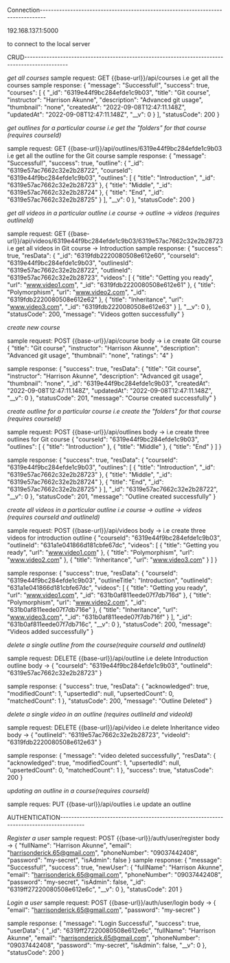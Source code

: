 Connection--------------------------------------------------------------------------------

192.168.137.1:5000

to connect to the local server


CRUD----------------------------------------------------------------------------------------------

*get all courses*
sample request: GET
{{base-url}}/api/courses
i.e get all the courses
sample response:
{
    "message": "Successful!",
    "success": true,
    "courses": [
        {
            "_id": "6319e44f9bc284efde1c9b03",
            "title": "Git course",
            "instructor": "Harrison Akunne",
            "description": "Advanced git usage",
            "thumbnail": "none",
            "createdAt": "2022-09-08T12:47:11.148Z",
            "updatedAt": "2022-09-08T12:47:11.148Z",
            "__v": 0
        }
    ],
    "statusCode": 200
}


*get outlines for a particular course i.e get the "folders" for that course (requires courseId)*

sample request: GET
{{base-url}}/api/outlines/6319e44f9bc284efde1c9b03
i.e get all the outline for the Git course
sample response:
{
    "message": "Successful!",
    "success": true,
    "outline": {
        "_id": "6319e57ac7662c32e2b28722",
        "courseId": "6319e44f9bc284efde1c9b03",
        "outlines": [
            {
                "title": "Introduction",
                "_id": "6319e57ac7662c32e2b28723"
            },
            {
                "title": "Middle",
                "_id": "6319e57ac7662c32e2b28724"
            },
            {
                "title": "End",
                "_id": "6319e57ac7662c32e2b28725"
            }
        ],
        "__v": 0
    },
    "statusCode": 200
}

*get all videos in a particular outline  i.e course -> outline -> videos (requires outlineId)*

sample request: GET
{{base-url}}/api/videos/6319e44f9bc284efde1c9b03/6319e57ac7662c32e2b28723
i.e get all videos in Git course -> Introduction
sample response:
{
    "success": true,
    "resData": {
        "_id": "6319fdb2220080508e612e60",
        "courseId": "6319e44f9bc284efde1c9b03",
        "outlinesId": "6319e57ac7662c32e2b28722",
        "outlineId": "6319e57ac7662c32e2b28723",
        "videos": [
            {
                "title": "Getting you ready",
                "url": "www.video1.com",
                "_id": "6319fdb2220080508e612e61"
            },
            {
                "title": "Polymorphism",
                "url": "www.video2.com",
                "_id": "6319fdb2220080508e612e62"
            },
            {
                "title": "Inheritance",
                "url": "www.video3.com",
                "_id": "6319fdb2220080508e612e63"
            }
        ],
        "__v": 0
    },
    "statusCode": 200,
    "message": "Videos gotten successfully"
}

*create new course* 

sample request: POST
{{base-url}}/api/course
body -> 
i.e create Git course
{
    "title": "Git course",
    "instructor": "Harrison Akunne",
    "description": "Advanced git usage",
    "thumbnail": "none",
    "ratings": "4"
}

sample response:
{
    "success": true,
    "resData": {
        "title": "Git course",
        "instructor": "Harrison Akunne",
        "description": "Advanced git usage",
        "thumbnail": "none",
        "_id": "6319e44f9bc284efde1c9b03",
        "createdAt": "2022-09-08T12:47:11.148Z",
        "updatedAt": "2022-09-08T12:47:11.148Z",
        "__v": 0
    },
    "statusCode": 201,
    "message": "Course created successfully"
}

*create outline for a particular course i.e create the "folders" for that course (requires courseId)*

sample request: POST
{{base-url}}/api/outlines
body -> 
i.e create three outlines for Git course
{
    "courseId": "6319e44f9bc284efde1c9b03",
    "outlines": [
        {
            "title": "Introduction"
        },
        {
            "title": "Middle"
        },
        {
            "title": "End"
        }
    ]
}

sample response:
{
    "success": true,
    "resData": {
        "courseId": "6319e44f9bc284efde1c9b03",
        "outlines": [
            {
                "title": "Introduction",
                "_id": "6319e57ac7662c32e2b28723"
            },
            {
                "title": "Middle",
                "_id": "6319e57ac7662c32e2b28724"
            },
            {
                "title": "End",
                "_id": "6319e57ac7662c32e2b28725"
            }
        ],
        "_id": "6319e57ac7662c32e2b28722",
        "__v": 0
    },
    "statusCode": 201,
    "message": "Outline created successfully"
}

*create all videos in a particular outline i.e course -> outline -> videos (requires courseId and outlineId)*

sample request: POST
{{base-url}}/api/videos
body -> 
i.e create three videos for introduction outline
{
    "courseId": "6319e44f9bc284efde1c9b03",
    "outlineId": "631a1e041866d181cbfe67dc",
    "videos": [
        {
            "title": "Getting you ready",
            "url": "www.video1.com"
        },
        {
            "title": "Polymorphism",
            "url": "www.video2.com"
        },
        {
            "title": "Inheritance",
            "url": "www.video3.com"
        }
    ]
}

sample response:
{
    "success": true,
    "resData": {
        "courseId": "6319e44f9bc284efde1c9b03",
        "outlineTitle": "Introduction",
        "outlineId": "631a1e041866d181cbfe67dc",
        "videos": [
            {
                "title": "Getting you ready",
                "url": "www.video1.com",
                "_id": "631b0af811eede07f7db716d"
            },
            {
                "title": "Polymorphism",
                "url": "www.video2.com",
                "_id": "631b0af811eede07f7db716e"
            },
            {
                "title": "Inheritance",
                "url": "www.video3.com",
                "_id": "631b0af811eede07f7db716f"
            }
        ],
        "_id": "631b0af811eede07f7db716c",
        "__v": 0
    },
    "statusCode": 200,
    "message": "Videos added successfully"
}

*delete a single outline from the course(require courseId and outlineId)*

sample request: DELETE
{{base-url}}/api/outline
i.e delete Introduction outline
body -> 
{
    "courseId": "6319e44f9bc284efde1c9b03",
    "outlineId": "6319e57ac7662c32e2b28723"
}

sample response:
{
    "success": true,
    "resData": {
        "acknowledged": true,
        "modifiedCount": 1,
        "upsertedId": null,
        "upsertedCount": 0,
        "matchedCount": 1
    },
    "statusCode": 200,
    "message": "Outline Deleted"
}

*delete a single video in an outline (requires outlineId and videoId)*

sample request: DELETE
{{base-url}}/api/video
i.e delete Inheritance video
body -> 
{
    "outlineId": "6319e57ac7662c32e2b28723",
    "videoId": "6319fdb2220080508e612e63"
}

sample response:
{
    "message": "video deleted successfully",
    "resData": {
        "acknowledged": true,
        "modifiedCount": 1,
        "upsertedId": null,
        "upsertedCount": 0,
        "matchedCount": 1
    },
    "success": true,
    "statusCode": 200
}

*updating an outline in a course(requires courseId)*

sample reques: PUT
{{base-url}}/api/outlies
i.e update an outline


AUTHENTICATION---------------------------------------------------------------------------------------

*Register a user*
sample request: POST
{{base-url}}/auth/user/register
body -> 
{
    "fullName": "Harrison Akunne",
    "email": "harrisonderick.65@gmail.com", 
    "phoneNumber": "09037442408",
    "password": "my-secret",
    "isAdmin": false
}
sample response:
{
    "message": "Successful!",
    "success": true,
    "newUser": {
        "fullName": "Harrison Akunne",
        "email": "harrisonderick.65@gmail.com",
        "phoneNumber": "09037442408",
        "password": "my-secret",
        "isAdmin": false,
        "_id": "6319ff27220080508e612e6c",
        "__v": 0
    },
    "statusCode": 201
}

*Login a user* 
sample request: POST
{{base-url}}/auth/user/login
body -> 
{
    "email": "harrisonderick.65@gmail.com",
    "password": "my-secret"
}

sample response:
{
    "message": "Login Successful",
    "success": true,
    "userData": {
        "_id": "6319ff27220080508e612e6c",
        "fullName": "Harrison Akunne",
        "email": "harrisonderick.65@gmail.com",
        "phoneNumber": "09037442408",
        "password": "my-secret",
        "isAdmin": false,
        "__v": 0
    },
    "statusCode": 200
}


